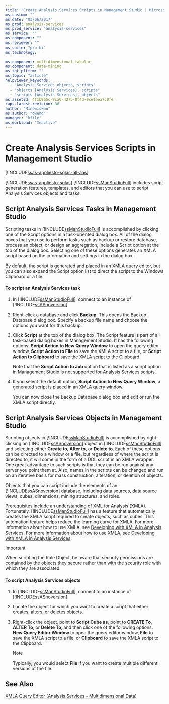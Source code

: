 ```yaml
---
title: "Create Analysis Services Scripts in Management Studio | Microsoft Docs"
ms.custom: ""
ms.date: "03/06/2017"
ms.prod: analysis-services
ms.prod_service: "analysis-services"
ms.service: ""
ms.component: ""
ms.reviewer: ""
ms.suite: "pro-bi"
ms.technology: 
  
ms.component: multidimensional-tabular
ms.component: data-mining
ms.tgt_pltfrm: ""
ms.topic: "article"
helpviewer_keywords: 
  - "Analysis Services objects, scripts"
  - "objects [Analysis Services], scripts"
  - "scripts [Analysis Services], objects"
ms.assetid: 4f1b965c-9ca6-427b-8f4d-0ce1eea7c0fe
caps.latest.revision: 36
author: "Minewiskan"
ms.author: "owend"
manager: "kfile"
ms.workload: "Inactive"
---
```

# Create Analysis Services Scripts in Management Studio
[!INCLUDE[ssas-appliesto-sqlas-all-aas](../../includes/ssas-appliesto-sqlas-all-aas.md)]

[!INCLUDE[ssas-appliesto-sqlas](../../includes/ssas-appliesto-sqlas.md)]
  [!INCLUDE[ssManStudioFull](../../includes/ssmanstudiofull-md.md)] includes script generation features, templates, and editors that you can use to script Analysis Services objects and tasks.  
  
## Script Analysis Services Tasks in Management Studio  
 Scripting tasks in [!INCLUDE[ssManStudioFull](../../includes/ssmanstudiofull-md.md)] is accomplished by clicking one of the Script options in a task-oriented dialog box. All of the dialog boxes that you use to perform tasks such as backup or restore database, process an object, or design an aggregation, include a Script option at the top of the dialog box. Selecting one of these options generates an XMLA script based on the information and settings in the dialog box.  
  
 By default, the script is generated and placed in an XMLA query editor, but you can also expand the Script option list to direct the script to the Windows Clipboard or a file.  
  
#### To script an Analysis Services task  
  
1.  In [!INCLUDE[ssManStudioFull](../../includes/ssmanstudiofull-md.md)], connect to an instance of [!INCLUDE[ssASnoversion](../../includes/ssasnoversion-md.md)].  
  
2.  Right-click a database and click **Backup**. This opens the Backup Database dialog box. Specify a backup file name and choose the options you want for this backup.  
  
3.  Click **Script** at the top of the dialog box. The Script feature is part of all task-based dialog boxes in Management Studio. It has the following options: **Script Action to New Query Window** to open the query editor window, **Script Action to File** to save the XMLA script to a file, or **Script Action to Clipboard** to save the XMLA script to the Clipboard.  
  
     Note that the **Script Action to Job** option that is listed as a script option in Management Studio is not supported for Analysis Services scripts.  
  
4.  If you select the default option, **Script Action to New Query Window**, a generated script is placed in an XMLA query window.  
  
     You can now close the Backup Database dialog box and edit or run the XMLA script directly.  
  
## Script Analysis Services Objects in Management Studio  
 Scripting objects in [!INCLUDE[ssManStudioFull](../../includes/ssmanstudiofull-md.md)] is accomplished by right-clicking an [!INCLUDE[ssASnoversion](../../includes/ssasnoversion-md.md)] object in [!INCLUDE[ssManStudioFull](../../includes/ssmanstudiofull-md.md)] and selecting either **Create to**, **Alter to**, or **Delete to**. Each of these options can be directed to a window or a file, but regardless of where the script is directed to, it will come in the form of a DDL script in an XMLA wrapper. One great advantage to such scripts is that they can be run against any server you point them at. Also, names in the scripts can be changed and run on an iterative basis for mass construction, alteration, or deletion of objects.  
  
 Objects that you can script include the elements of an [!INCLUDE[ssASnoversion](../../includes/ssasnoversion-md.md)] database, including data sources, data source views, cubes, dimensions, mining structures, and roles.  
  
 Prerequisites include an understanding of XML for Analysis (XMLA). Fortunately, [!INCLUDE[ssManStudioFull](../../includes/ssmanstudiofull-md.md)] has a feature that automatically creates the XMLA script required to create objects, such as cubes. This automation feature helps reduce the learning curve for XMLA. For more information about how to use XMLA, see [Developing with XMLA in Analysis Services](../../analysis-services/multidimensional-models-scripting-language-assl-xmla/developing-with-xmla-in-analysis-services.md). For more information about how to use XMLA, see [Developing with XMLA in Analysis Services](../../analysis-services/multidimensional-models-scripting-language-assl-xmla/developing-with-xmla-in-analysis-services.md).  
  
> [!IMPORTANT]  
>  When scripting the Role Object, be aware that security permissions are contained by the objects they secure rather than with the security role with which they are associated.  
  
#### To script Analysis Services objects  
  
1.  In [!INCLUDE[ssManStudioFull](../../includes/ssmanstudiofull-md.md)], connect to an instance of [!INCLUDE[ssASnoversion](../../includes/ssasnoversion-md.md)].  
  
2.  Locate the object for which you want to create a script that either creates, alters, or deletes objects.  
  
3.  Right-click the object, point to **Script Cube as**, point to **CREATE To**, **ALTER To**, or **Delete To**, and then click one of the following options: **New Query Editor Window** to open the query editor window, **File** to save the XMLA script to a file, or **Clipboard** to save the XMLA script to the Clipboard.  
  
    > [!NOTE]  
    >  Typically, you would select **File** if you want to create multiple different versions of the file.  
  
## See Also  
 [XMLA Query Editor &#40;Analysis Services - Multidimensional Data&#41;](http://msdn.microsoft.com/library/14623019-7839-4038-9d12-2f8953d2ec04)  
  
  
